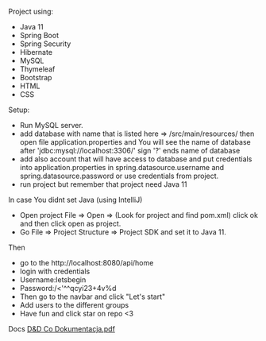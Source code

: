 Project using:
- Java 11
- Spring Boot
- Spring Security
- Hibernate
- MySQL
- Thymeleaf
- Bootstrap
- HTML
- CSS

Setup:
- Run MySQL server.
- add database with name that is listed here => /src/main/resources/ then open file
application.properties and You will see the name of database after 'jdbc:mysql://localhost:3306/'
sign '?' ends name of database
- add also account that will have access to database and put credentials into application.properties
in spring.datasource.username and spring.datasource.password or use credentials from project.
- run  project but remember that project need Java 11

In case You didnt set Java (using IntelliJ)
- Open project File => Open => (Look for project and find pom.xml) click ok and then click open as project.
- Go File => Project Structure => Project SDK and set it to Java 11.

Then
- go to the http://localhost:8080/api/home
- login with credentials
- Username:letsbegin
- Password:/<'^^qcyi23+4v%d
- Then go to the navbar and click "Let's start"
- Add users to the different groups
- Have fun and click star on repo <3

Docs
[D&D Co Dokumentacja.pdf](https://github.com/coldoe/SpringMVC-CarDetailing/files/5843932/D.D.Co.Dokumentacja.pdf)


